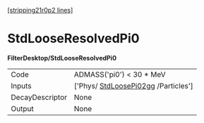 [[stripping21r0p2 lines]](./stripping21r0p2-commonparticles)

# StdLooseResolvedPi0

**FilterDesktop/StdLooseResolvedPi0**

|                 |                                                                           |
|-----------------|---------------------------------------------------------------------------|
| Code            | ADMASS('pi0') \< 30 \* MeV                                                |
| Inputs          | ['Phys/ [StdLoosePi02gg](./stripping21r0p2-stdloosepi02gg) /Particles'] |
| DecayDescriptor | None                                                                      |
| Output          | None                                                                      |
